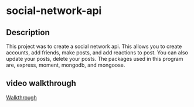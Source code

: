 # social-network-api

## Description
This project was to create a social network api. This allows you to create accounts, add friends, make posts, and add reactions to post. You can also update your posts, delete your posts. The packages used in this program are, express, moment, mongodb, and mongoose.

## video walkthrough

[Walkthrough](https://app.castify.com/view/2ae60864-0a00-44df-aa9a-9f7fc8a1ae66)